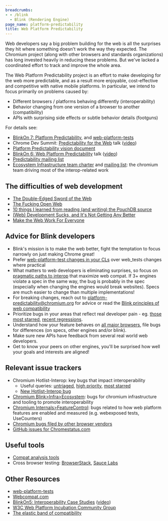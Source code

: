 ```yaml
---
breadcrumbs:
- - /blink
  - Blink (Rendering Engine)
page_name: platform-predictability
title: Web Platform Predictability
---
```


Web developers say a big problem building for the web is all the surprises they
hit where something doesn't work the way they expected. The Chromium project
(along with other browsers and standards organizations) has long invested
heavily in reducing these problems. But we've lacked a coordinated effort to
track and improve the whole area.

The Web Platform Predictability project is an effort to make developing for the
web more predictable, and as a result more enjoyable, cost-effective and
competitive with native mobile platforms. In particular, we intend to focus
primarily on problems caused by:

*   Different browsers / platforms behaving differently
            (interoperability)
*   Behavior changing from one version of a browser to another
            (compatibility)
*   APIs with surprising side effects or subtle behavior details
            (footguns)

For details see:

*   [BlinkOn 7: Platform
            Predictability](https://docs.google.com/presentation/d/1pfu-wAxbkVN41Zgg9P3ln9tJB9AwKh9T3btyWvd17Rk/edit),
            and
            [web-platform-tests](https://docs.google.com/presentation/d/1s2Dick89wvJsuNJb4ia3pPt84NtMv8rZr0E_GFXJLrk/edit#slide=id.p)
*   Chrome Dev Summit: [Predictability for the
            Web](http://www.slideshare.net/robnyman/predictability-for-the-web/)
            talk ([video](https://youtu.be/meAl-s77DuA))
*   [Platform Predictability vision
            document](https://drive.google.com/open?id=1jx--r4elUfTP2EGo27UPGncLTAIW3ExF7N2JL7sjki4)
*   [BlinkOn 6: Web Platform
            Predictability](https://docs.google.com/presentation/d/1umK4QkfCvzicHVJKLNo2yDRyWSqQEamavW9QVFmugNY/edit)
            talk
            ([video](https://www.youtube.com/watch?v=ipfPyM-Kwyk&feature=youtu.be))
*   [Predictability mailing
            list](https://groups.google.com/a/chromium.org/forum/#!forum/platform-predictability)
*   [Ecosystem Infrastructure team
            charter](https://docs.google.com/document/d/1MgcisuMnvh3z6QNIjDSvRbt4uoNtmI_cljcQkGXzNQ8/edit)
            and [mailing
            list](https://groups.google.com/a/chromium.org/forum/#!forum/ecosystem-infra):
            the chromium team driving most of the interop-related work

## The difficulties of web development

*   [The Double-Edged Sword of the
            Web](https://ponyfoo.com/articles/double-edged-sword-web)
*   [The Fucking Open
            Web](https://hueniverse.com/2016/06/08/the-fucking-open-web/)
*   [10 things I learned from reading (and writing) the PouchDB
            source](https://pouchdb.com/2014/10/26/10-things-i-learned-from-reading-and-writing-the-pouchdb-source.html)
*   [(Web) Development Sucks, and It's Not Getting Any
            Better](http://blog.dantup.com/2014/05/web-development-sucks-and-its-not-getting-any-better/)
*   [Make the Web Work For
            Everyone](https://hacks.mozilla.org/2016/07/make-the-web-work-for-everyone/)

## Advice for Blink developers

*   Blink's mission is to make the web better, fight the temptation to
            focus narrowly on just making Chrome great!
*   Prefer [web-platform-test changes in your
            CLs](https://chromium.googlesource.com/chromium/src/+/HEAD/docs/testing/web_platform_tests.md)
            over web_tests changes where practical
*   What matters to web developers is eliminating surprises, so focus on
            [pragmatic paths to
            interop](https://docs.google.com/document/d/1LSuLWJDP02rlC9bOlidL6DzBV5kSkV5bW5Pled8HGC8/edit)
            that maximize web compat. If 3+ engines violate a spec in the same
            way, the bug is probably in the spec (especially when changing the
            engines would break websites). Specs are much easier to change than
            multiple implementations!
*   For breaking changes, reach out to
            platform-predictability@chromium.org for advice or read the [Blink
            principles of web compatibility](https://bit.ly/blink-compat)
*   Prioritize bugs in your areas that reflect real developer pain - eg.
            [those most
            starred](https://bugs.chromium.org/p/chromium/issues/list?can=2&q=component:Blink&sort=-stars&colspec=ID%20Stars%20Pri%20Status%20Component%20Opened%20Summary),
            [recent
            regressions](https://bugs.chromium.org/p/chromium/issues/list?can=2&q=type%3Dbug-regression+pri%3D0%2C1+component%3Ablink+opened-after%3Atoday-60&colspec=ID+Pri+Mstone+ReleaseBlock+OS+Area+Feature+Status+Owner+Summary&x=m&y=releaseblock&cells=tiles).
*   Understand how your feature behaves on [all major
            browsers](https://browserstack.com/), file bugs for differences (on
            specs, other engines and/or blink).
*   Make sure new APIs have feedback from several real world web
            developers.
*   Get to know your peers on other engines, you'll be surprised how
            well your goals and interests are aligned!

## Relevant issue trackers

*   Chromium Hotlist-Interop: key bugs that impact interoperability
    *   Useful queries:
                [untriaged](https://bugs.chromium.org/p/chromium/issues/list?can=2&q=Hotlist%3DInterop+status%3Duntriaged%2Cunconfirmed&sort=&groupby=&colspec=ID+Pri+Component+Status+Owner+Summary+Modified&nobtn=Update),
                [high
                priority](https://bugs.chromium.org/p/chromium/issues/list?can=2&q=Hotlist%3DInterop+pri%3D0%2C1&colspec=ID+Pri+Component+Status+Owner+Summary+Modified&x=m&y=releaseblock&cells=ids),
                [most
                starred](https://bugs.chromium.org/p/chromium/issues/list?can=2&q=Hotlist=Interop&sort=-stars&colspec=ID%20Stars%20Pri%20Component%20Status%20Owner%20Summary%20Modified)
    *   [New Hotlist-Interop
                bug](https://bugs.chromium.org/p/chromium/issues/entry?template=Defect%20report%20from%20user&labels=Type-Bug,Pri-2,Cr-Blink,Hotlist-Interop)
*   [Chromium
            Blink&gt;Infra&gt;Ecosystem](https://bugs.chromium.org/p/chromium/issues/list?can=2&q=component%3ABlink%3EInfra%3EEcosystem+&colspec=ID+Pri+Component+Status+Owner+Summary+Modified&x=m&y=releaseblock&cells=ids):
            bugs for chromium infrastructure and tooling to promote
            interoperability
*   [Chromium
            Internals&gt;FeatureControl](https://bugs.chromium.org/p/chromium/issues/list?can=2&q=component%3AInternals%3EFeatureControl+&colspec=ID+Pri+Component+Status+Owner+Summary+Modified&x=m&y=releaseblock&cells=ids):
            bugs related to how web platform features are enabled and measured
            (e.g. webexposed tests, UseCounters)
*   [Chromium bugs filed by other browser
            vendors](https://bugs.chromium.org/p/chromium/issues/list?can=2&q=reporter:microsoft.com,mozilla,webkit.org,apple.com&sort=-opened+-modified&colspec=ID%20Reporter%20Pri%20Component%20Status%20Owner%20Summary%20Opened%20Modified)
*   [GitHub issues for
            Chromestatus.com](https://github.com/GoogleChrome/chromium-dashboard/issues)

## Useful tools

*   [Compat analysis tools](/blink/platform-predictability/compat-tools)
*   Cross browser testing: [BrowserStack](https://www.browserstack.com),
            [Sauce Labs](https://saucelabs.com/)

## Other Resources

*   [web-platform-tests](https://github.com/w3c/web-platform-tests/)
*   [Webcompat.com](http://webcompat.com/)
*   [BlinkOn5: Interoperability Case
            Studies](https://docs.google.com/presentation/d/1pOZ8ppcxEsJ6N8KfnfrI0EXwPEvHwg3BHyxzXXw8lRE)
            ([video](https://www.youtube.com/watch?v=a3-zFbwsoEs))
*   [W3C Web Platform Incubation Community
            Group](https://www.w3.org/community/wicg/)
*   [The elastic band of
            compatibility](https://plus.google.com/+AlexKomoroske/posts/WNvcmeTFhzx)